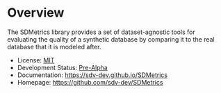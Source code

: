 Overview
========
The SDMetrics library provides a set of dataset-agnostic tools for evaluating the 
quality of a synthetic database by comparing it to the real database that it is 
modeled after.

* License: [MIT](https://github.com/sdv-dev/SDMetrics/blob/master/LICENSE)
* Development Status: [Pre-Alpha](https://pypi.org/search/?c=Development+Status+%3A%3A+2+-+Pre-Alpha)
* Documentation: https://sdv-dev.github.io/SDMetrics
* Homepage: https://github.com/sdv-dev/SDMetrics
